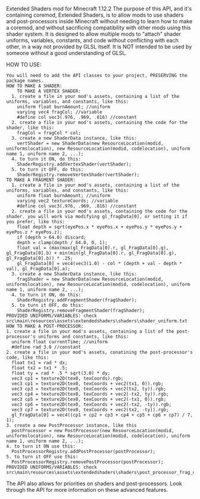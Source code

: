 Extended Shaders mod for Minecraft 1.12.2
The purpose of this API, and it's containing coremod, Extended Shaders, is to allow mods to use shaders and post-processors inside Minecraft without needing to learn how to make a coremod, and without sacrificing compatibility with other mods using this shader system.
It is designed to allow multiple mods to "attach" shader uniforms, variables, constants, and code without conflicting with each other, in a way not provided by GLSL itself.
It is NOT intended to be used by someone without a good understanding of GLSL.

HOW TO USE:	

	You will need to add the API classes to your project, PRESERVING the package names.
	HOW TO MAKE A SHADER:
		TO MAKE A VERTEX SHADER:
      1. create a file in your mod's assets, containing a list of the uniforms, variables, and constants, like this:
        uniform float burnAmount; //uniform
        varying vec4 fragCol; //variable
        #define col vec3(.976, .969, .816) //constant
      2. create a file in your mod's assets, containing the code for the shader, like this:
        fragCol = fragCol * col;
      3. create a new ShaderData instance, like this:
        vertShader = new ShaderData(new ResourceLocation(modid, uniformslocation), new ResourceLocation(modid, codelocation), uniform name 1, uniform name 2, ...);
      4. to turn it ON, do this:
        ShaderRegistry.addVertexShader(vertShader);
      5. to turn it OFF, do this:
        ShaderRegistry.removeVertexShader(vertShader);
    TO MAKE A FRAGMENT SHADER:
      1. create a file in your mod's assets, containing a list of the uniforms, variables, and constants, like this:
        uniform float burnAmount; //uniform
        varying vec2 textureCoords; //variable
        #define col vec3(.976, .969, .816) //constant
      2. create a file in your mod's assets, containing the code for the shader. you will work via modifying gl_fragData[0], or setting it if you prefer, like this:
        float depth = sqrt(eyePos.x * eyePos.x + eyePos.y * eyePos.y + eyePos.z * eyePos.z);
        if (depth > 64.0) discard;
        depth = clamp(depth / 64.0, 0, 1);
        float val = (max(max(gl_FragData[0].r, gl_FragData[0].g), gl_FragData[0].b) + min(min(gl_FragData[0].r, gl_FragData[0].g), gl_FragData[0].b)) * .25;
        gl_FragData[0] = vec4(vec3(1.0) - col * (depth + val - depth * val), gl_FragData[0].a);
      3. create a new ShaderData instance, like this:
        fragShader = new ShaderData(new ResourceLocation(modid, uniformslocation), new ResourceLocation(modid, codelocation), uniform name 1, uniform name 2, ...);
      4. to turn it ON, do this:
        ShaderRegistry.addFragmentShader(fragShader);
      5. to turn it OFF, do this:
        ShaderRegistry.removeFragmentShader(fragShader);
    PROVIDED UNIFORMS/VARIABLES: check src\main\resources\assets\extendedshaders\shaders\shader_uniform.txt
	HOW TO MAKE A POST-PROCESSOR:
    1. create a file in your mod's assets, containing a list of the post-processor's uniforms and constants, like this:
      uniform float currentTime; //uniform
      #define rad 3.0 //constant
    2. create a file in your mod's assets, conatining the post-processor's code, like this:
      float tx1 = rad * dx;
      float tx2 = tx1 * .5;
      float ty = rad * .5 * sqrt(3.0) * dy;
      vec3 cp1 = texture2D(tex0, texCoords).rgb;
      vec3 cp1 = texture2D(tex0, texCoords + vec2(tx1, 0)).rgb;
      vec3 cp3 = texture2D(tex0, texCoords + vec2(tx2, ty)).rgb;
      vec3 cp4 = texture2D(tex0, texCoords + vec2(-tx2, ty)).rgb;
      vec3 cp5 = texture2D(tex0, texCoords + vec2(-tx1, 0)).rgb;
      vec3 cp6 = texture2D(tex0, texCoords + vec2(-tx2, -ty)).rgb;
      vec3 cp7 = texture2D(tex0, texCoords + vec2(tx2, -ty)).rgb;
      gl_FragData[0] = vec4((cp1 + cp2 + cp3 + cp4 + cp5 + cp6 + cp7) / 7, 1);
    3. create a new PostProcessor instance, like this
      postProcessor = new PostProcessor(new ResourceLocation(modid, uniformslocation), new ResourceLocation(modid, codelocation), uniform name 1, uniform name 2, ...);
    4. to turn it ON use this:
      PostProcessorRegistry.addPostProcessor(postProcessor);
    5. to turn it OFF use this:
      PostProcessorRegistry.removePostProcessor(postProcessor);
    PROVIDED UNIFORMS/VARIABLES: check src\main\resources\assets\extendedshaders\shaders\post_processor_frag_uniforms.txt
      
The API also allows for priorities on shaders and post-processors. Look through the API for more information on these advanced features.
